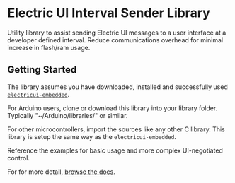 # Electric UI Interval Sender Library

Utility library to assist sending Electric UI messages to a user interface at a developer defined interval. Reduce communications overhead for minimal increase in flash/ram usage.

## Getting Started

The library assumes you have downloaded, installed and successfully used [`electricui-embedded`](https://github.com/electricui/electricui-embedded).

For Arduino users, clone or download this library into your library folder. Typically "~/Arduino/libraries/" or similar.

For other microcontrollers, import the sources like any other C library. This library is setup the same way as the `electricui-embedded`.

Reference the examples for basic usage and more complex UI-negotiated control.

For for more detail, [browse the docs](https://electricui.com/docs/hardware/extensions).
